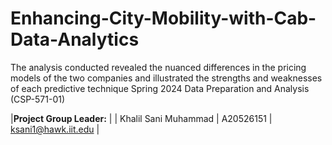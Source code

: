 # Enhancing-City-Mobility-with-Cab-Data-Analytics
The analysis conducted revealed the nuanced differences in the pricing models of the two companies and illustrated the strengths and weaknesses of each predictive technique
Spring 2024 Data Preparation and Analysis (CSP-571-01)

|**Project Group Leader:** |
| Khalil Sani Muhammad | A20526151 | ksani1@hawk.iit.edu |

